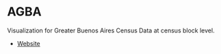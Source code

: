 # AGBA
Visualization for Greater Buenos Aires Census Data at census block level.  

- [Website](https://alephcero.github.io/AGBA/index.html)
